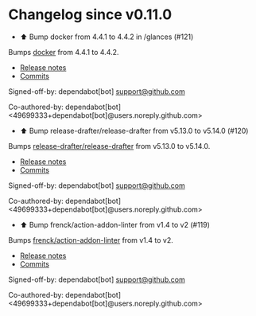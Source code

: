 # Changelog since v0.11.0
- ⬆️ Bump docker from 4.4.1 to 4.4.2 in /glances (#121)

Bumps [docker](https://github.com/docker/docker-py) from 4.4.1 to 4.4.2.
- [Release notes](https://github.com/docker/docker-py/releases)
- [Commits](https://github.com/docker/docker-py/compare/4.4.1...4.4.2)

Signed-off-by: dependabot[bot] <support@github.com>

Co-authored-by: dependabot[bot] <49699333+dependabot[bot]@users.noreply.github.com> 
- ⬆️ Bump release-drafter/release-drafter from v5.13.0 to v5.14.0 (#120)

Bumps [release-drafter/release-drafter](https://github.com/release-drafter/release-drafter) from v5.13.0 to v5.14.0.
- [Release notes](https://github.com/release-drafter/release-drafter/releases)
- [Commits](https://github.com/release-drafter/release-drafter/compare/v5.13.0...e5ccf147077e46b0225a80bbe314d795d77bb7a2)

Signed-off-by: dependabot[bot] <support@github.com>

Co-authored-by: dependabot[bot] <49699333+dependabot[bot]@users.noreply.github.com> 
- ⬆️ Bump frenck/action-addon-linter from v1.4 to v2 (#119)

Bumps [frenck/action-addon-linter](https://github.com/frenck/action-addon-linter) from v1.4 to v2.
- [Release notes](https://github.com/frenck/action-addon-linter/releases)
- [Commits](https://github.com/frenck/action-addon-linter/compare/v1.4...5fde0909bcbbf702c477a7705950d8acf939ab1b)

Signed-off-by: dependabot[bot] <support@github.com>

Co-authored-by: dependabot[bot] <49699333+dependabot[bot]@users.noreply.github.com> 
